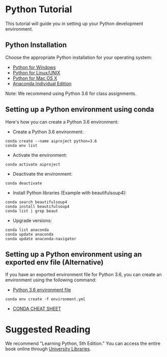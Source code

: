 # Python Tutorial
This tutorial will guide you in setting up your Python development environment.

## Python Installation 
Choose the appropriate Python installation for your operating system:

* [Python for Windows](https://www.python.org/downloads/windows/)
* [Python for Linux/UNIX](https://www.python.org/downloads/source/)
* [Python for Mac OS X](https://www.python.org/downloads/mac-osx/)
* [Anaconda Individual Edition](https://www.anaconda.com/products/individual)

Note: We recommend using Python 3.6 for class assignments.

## Setting up a Python environment using conda
Here's how you can create a Python 3.6 environment:

* Create a Python 3.6 environment:
```
conda create --name aiproject python=3.6
conda env list
```
* Activate the environment:
```
conda activate aiproject
```
* Deactivate the environment:
```
conda deactivate
```
* Install Python libraries (Example with beautifulsoup4):
```
conda search beautifulsoup4
conda install beautifulsoup4
conda list | grep beaut
```
* Upgrade versions:
```
conda list anaconda
conda update anaconda
conda update anaconda-navigator
```

## Setting up a Python environment using an exported env file (Alternative)
If you have an exported environment file for Python 3.6, you can create an environment using the following command:

* [Python 3.6 environment file](environment.yml)

```
conda env create -f environment.yml
```


* [CONDA CHEAT SHEET](https://docs.conda.io/projects/conda/en/4.6.0/_downloads/52a95608c49671267e40c689e0bc00ca/conda-cheatsheet.pdf)

# Suggested Reading
We recommend "Learning Python, 5th Edition." You can access the entire book online through [University Libraries](https://lib.vt.edu/).
